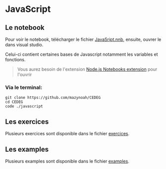 # JavaScript

## Le notebook

Pour voir le notebook, télécharger le fichier [JavaSript.nnb](./JavaScript.nnb), ensuite, ouvrer le dans visual studio.

Celui-ci contient certaines bases de Javascript notamment les variables et fonctions.

> Vous aurez besoin de l'extension [Node.js Notebooks extension](https://marketplace.visualstudio.com/items?itemName=donjayamanne.typescript-notebook) pour l'ouvrir

### Via le terminal:

```
git clone https://github.com/mazynoah/CEDEG
cd CEDEG
code ./javascript
```

## Les exercices

Plusieurs exercices sont disponible dans le fichier [exercices](./exercices).

## Les examples

Plusieurs examples sont disponible dans le fichier [examples](./examples).
